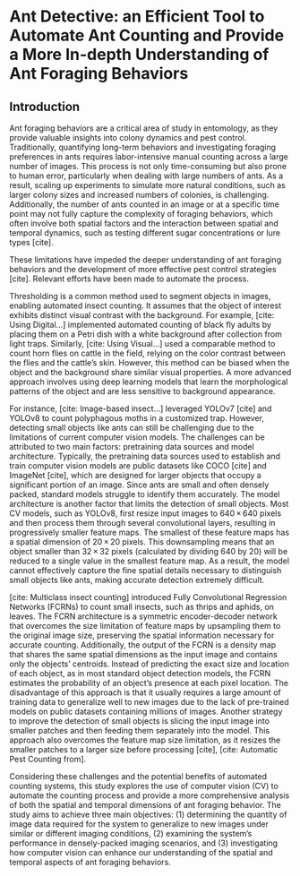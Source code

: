 # Ant Detective: an Efficient Tool to Automate Ant Counting and Provide a More In-depth Understanding of Ant Foraging Behaviors

## Introduction

Ant foraging behaviors are a critical area of study in entomology, as they provide valuable insights into colony dynamics and pest control. Traditionally, quantifying long-term behaviors and investigating foraging preferences in ants requires labor-intensive manual counting across a large number of images. This process is not only time-consuming but also prone to human error, particularly when dealing with large numbers of ants. As a result, scaling up experiments to simulate more natural conditions, such as larger colony sizes and increased numbers of colonies, is challenging. Additionally, the number of ants counted in an image or at a specific time point may not fully capture the complexity of foraging behaviors, which often involve both spatial factors and the interaction between spatial and temporal dynamics, such as testing different sugar concentrations or lure types [cite].

These limitations have impeded the deeper understanding of ant foraging behaviors and the development of more effective pest control strategies [cite]. Relevant efforts have been made to automate the process. 

Thresholding is a common method used to segment objects in images, enabling automated insect counting. It assumes that the object of interest exhibits distinct visual contrast with the background. For example, [cite: Using Digital…] implemented automated counting of black fly adults by placing them on a Petri dish with a white background after collection from light traps. Similarly, [cite: Using Visual…] used a comparable method to count horn flies on cattle in the field, relying on the color contrast between the flies and the cattle’s skin. However, this method can be biased when the object and the background share similar visual properties. A more advanced approach involves using deep learning models that learn the morphological patterns of the object and are less sensitive to background appearance.

For instance, [cite: Image-based insect…] leveraged YOLOv7 [cite] and YOLOv8 to count polyphagous moths in a customized trap. However, detecting small objects like ants can still be challenging due to the limitations of current computer vision models. The challenges can be attributed to two main factors: pretraining data sources and model architecture. Typically, the pretraining data sources used to establish and train computer vision models are public datasets like COCO [cite] and ImageNet [cite], which are designed for larger objects that occupy a significant portion of an image. Since ants are small and often densely packed, standard models struggle to identify them accurately. The model architecture is another factor that limits the detection of small objects. Most CV models, such as YOLOv8, first resize input images to 640 × 640 pixels and then process them through several convolutional layers, resulting in progressively smaller feature maps. The smallest of these feature maps has a spatial dimension of 20 × 20 pixels. This downsampling means that an object smaller than 32 × 32 pixels (calculated by dividing 640 by 20) will be reduced to a single value in the smallest feature map. As a result, the model cannot effectively capture the fine spatial details necessary to distinguish small objects like ants, making accurate detection extremely difficult.

[cite: Multiclass insect counting] introduced Fully Convolutional Regression Networks (FCRNs) to count small insects, such as thrips and aphids, on leaves. The FCRN architecture is a symmetric encoder-decoder network that overcomes the size limitation of feature maps by upsampling them to the original image size, preserving the spatial information necessary for accurate counting. Additionally, the output of the FCRN is a density map that shares the same spatial dimensions as the input image and contains only the objects’ centroids. Instead of predicting the exact size and location of each object, as in most standard object detection models, the FCRN estimates the probability of an object’s presence at each pixel location. The disadvantage of this approach is that it usually requires a large amount of training data to generalize well to new images due to the lack of pre-trained models on public datasets containing millions of images. Another strategy to improve the detection of small objects is slicing the input image into smaller patches and then feeding them separately into the model. This approach also overcomes the feature map size limitation, as it resizes the smaller patches to a larger size before processing [cite], [cite: Automatic Pest Counting from].

Considering these challenges and the potential benefits of automated counting systems, this study explores the use of computer vision (CV) to automate the counting process and provide a more comprehensive analysis of both the spatial and temporal dimensions of ant foraging behavior. The study aims to achieve three main objectives: (1) determining the quantity of image data required for the system to generalize to new images under similar or different imaging conditions, (2) examining the system’s performance in densely-packed imaging scenarios, and (3) investigating how computer vision can enhance our understanding of the spatial and temporal aspects of ant foraging behaviors.
